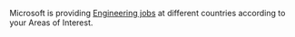 Microsoft is providing [Engineering jobs](https://careers.microsoft.com/professionals/us/en/c/engineering-jobs) at different countries according to your Areas of Interest.















